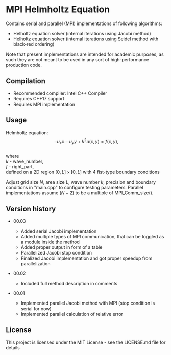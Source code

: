 # MPI Helmholtz Equation

Contains serial and parallel (MPI) implementations of following algorithms:

* Helholtz equation solver (internal iterations using Jacobi method)
* Helholtz equation solver (internal iterations using Seidel method with black-red ordering)

Note that present implementations are intended for academic purposes, as such they are not meant to be used in any sort of high-performance production code.

## Compilation

* Recommended compiler: Intel C++ Compiler
* Requires C++17 support
* Requires MPI implementation

## Usage

Helmholtz equation:<br>
$$-u_xx - u_yy + k^2 u(x, y) = f(x, y),$$<br>
where<br>
$k$ - wave_number,<br>
$f$ - right_part,<br>
defined on a 2D region $[0, L]\times[0, L]$ with $4$ fist-type boundary conditions

Adjust grid size $N$, area size $L$, wave number $k$, precision and boundary conditions in "main.cpp" to configure testing parameters. Parallel implementations assume $(N - 2)$ to be a multiple of MPI_Comm_size().

## Version history

* 00.03
    * Added serial Jacobi implementation
    * Added multiple types of MPI communication, that can be toggled as a module inside the method
    * Added proper output in form of a table
    * Parallelized Jacobi stop condition
    * Finalized Jacobi implementation and got proper speedup from parallelization

* 00.02
    * Included full method description in comments

* 00.01
    * Implemented parallel Jacobi method with MPI (stop condition is serial for now)
    * Implemented parallel calculation of relative error

## License

This project is licensed under the MIT License - see the LICENSE.md file for details
